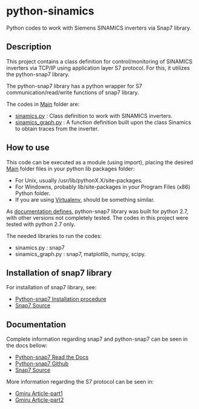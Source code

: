 # python-sinamics
Python codes to work with Siemens SINAMICS inverters via Snap7 library.

## Description
This project contains a class definition for control/monitoring of SINAMICS inverters via TCP/IP using application layer S7 protocol. For this, it utilizes the python-snap7 library.

The python-snap7 library has a python wrapper for S7 communication/read/write functions of snap7 library.

The codes in [Main](Main/) folder are:
- [sinamics.py](Main/sinamics.py) : Class definition to work with SINAMICS inverters.
- [sinamics_graph.py](Main/sinamics_graph.py) : A function definition built upon the class Sinamics to obtain traces from the inverter.

## How to use
This code can be executed as a module (using import), placing the desired [Main](Main/) folder files in your python lib packages folder:
- For Unix, usually /usr/lib/pythonX.X/site-packages.
- For Windowns, probably lib/site-packages in your Program Files (x86) Python folder.
- If you are using [Virtualenv](https://virtualenv.pypa.io/en/latest/), should be something similar.

As [documentation defines](https://python-snap7.readthedocs.io/en/latest/introduction.html), python-snap7 library was built for python 2.7, with other versions not completely tested. The codes in this project were tested with python 2.7 only.

The needed libraries to run the codes:
- sinamics.py : snap7
- sinamics_graph.py : snap7, matplotlib, numpy, scipy.

## Installation of snap7 library
For installation of snap7 library, see:
- [Python-snap7 Installation procedure](https://python-snap7.readthedocs.io/en/latest/installation.html)
- [Snap7 Source](http://snap7.sourceforge.net/home.html)

## Documentation
Complete information regarding snap7 and python-snap7 can be seen in the docs bellow:
- [Python-snap7 Read the Docs](https://python-snap7.readthedocs.io)
- [Python-snap7 Github](https://github.com/gijzelaerr/python-snap7)
- [Snap7 Source](http://snap7.sourceforge.net/home.html)

More information regarding the S7 protocol can be seen in:
- [Gmiru Article-part1](http://gmiru.com/article/s7comm/)
- [Gmiru Article-part2](http://gmiru.com/article/s7comm-part2/)

